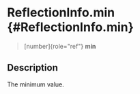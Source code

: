 ReflectionInfo.min {#ReflectionInfo.min}
==================

> [number]{role="ref"} **min**

Description
-----------

The minimum value.
